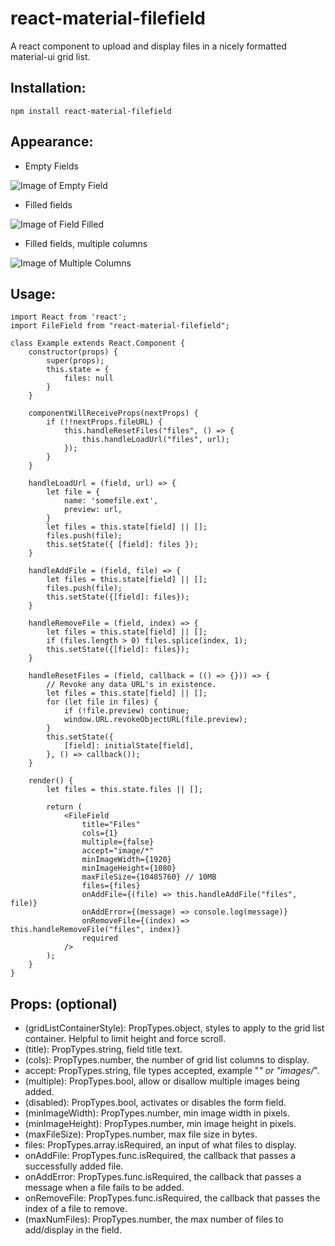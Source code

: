 # react-material-filefield
A react component to upload and display files in a nicely formatted material-ui grid list.

## Installation:
```
npm install react-material-filefield
```

## Appearance:
* Empty Fields

![Image of Empty Field](./ExampleImage.png)


* Filled fields

![Image of Field Filled](./ExampleImage2.png)


* Filled fields, multiple columns

![Image of Multiple Columns](./ExampleImage3.png)


## Usage:
```
import React from 'react';
import FileField from "react-material-filefield";

class Example extends React.Component {
    constructor(props) {
        super(props);
        this.state = {
            files: null
        }
    }

    componentWillReceiveProps(nextProps) {
        if (!!nextProps.fileURL) {
            this.handleResetFiles("files", () => {
                this.handleLoadUrl("files", url);
            });
        }
    }

    handleLoadUrl = (field, url) => {
        let file = {
            name: 'somefile.ext',
            preview: url,
        }
        let files = this.state[field] || [];
        files.push(file);
        this.setState({ [field]: files });
    }

    handleAddFile = (field, file) => {
        let files = this.state[field] || [];
        files.push(file);
        this.setState({[field]: files});
    }

    handleRemoveFile = (field, index) => {
        let files = this.state[field] || [];
        if (files.length > 0) files.splice(index, 1);
        this.setState({[field]: files});
    }

    handleResetFiles = (field, callback = (() => {})) => {
        // Revoke any data URL's in existence.
        let files = this.state[field] || [];
        for (let file in files) {
            if (!file.preview) continue;
            window.URL.revokeObjectURL(file.preview);
        }
        this.setState({
            [field]: initialState[field],
        }, () => callback());
    }

    render() {
        let files = this.state.files || [];

        return (
            <FileField
                title="Files"
                cols={1}
                multiple={false}
                accept="image/*"
                minImageWidth={1920}
                minImageHeight={1080}
                maxFileSize={10485760} // 10MB
                files={files}
                onAddFile={(file) => this.handleAddFile("files", file)}
                onAddError={(message) => console.log(message)}
                onRemoveFile={(index) => this.handleRemoveFile("files", index)}
                required
            />
        );
    }
}
```

## Props: (optional)
* (gridListContainerStyle): PropTypes.object, styles to apply to the grid list container. Helpful to limit height and force scroll.
* (title): PropTypes.string, field title text.
* (cols): PropTypes.number, the number of grid list columns to display.
* accept: PropTypes.string, file types accepted, example "*" or "images/*".
* (multiple): PropTypes.bool, allow or disallow multiple images being added.
* (disabled): PropTypes.bool, activates or disables the form field.
* (minImageWidth): PropTypes.number, min image width in pixels.
* (minImageHeight): PropTypes.number, min image height in pixels.
* (maxFileSize): PropTypes.number, max file size in bytes.
* files: PropTypes.array.isRequired, an input of what files to display.
* onAddFile: PropTypes.func.isRequired, the callback that passes a successfully added file.
* onAddError: PropTypes.func.isRequired, the callback that passes a message when a file fails to be added.
* onRemoveFile: PropTypes.func.isRequired, the callback that passes the index of a file to remove.
* (maxNumFiles): PropTypes.number, the max number of files to add/display in the field.
